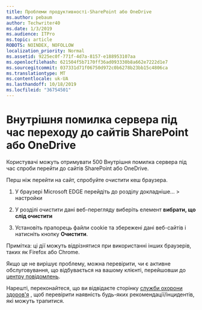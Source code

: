 ```yaml
---
title: Проблеми продуктивності-SharePoint або OneDrive
ms.author: pebaum
author: Techwriter40
ms.date: 1/3/2019
ms.audience: ITPro
ms.topic: article
ROBOTS: NOINDEX, NOFOLLOW
localization_priority: Normal
ms.assetid: 9225ec0f-771f-4d7a-8157-e188953107aa
ms.openlocfilehash: 621504f5b7170ff36ad093330b8a662e7222d1e7
ms.sourcegitcommit: 037331d71f06750d972c0b6278b23bb15c4806ca
ms.translationtype: MT
ms.contentlocale: uk-UA
ms.lasthandoff: 10/18/2019
ms.locfileid: "36754501"
---
```

# <a name="internal-server-error-when-navigating-to-sharepoint-or-onedrive-sites"></a>Внутрішня помилка сервера під час переходу до сайтів SharePoint або OneDrive

Користувачі можуть отримувати 500 Внутрішня помилка сервера під час спроби перейти до сайтів SharePoint або OneDrive. 

Перш ніж перейти на сайт, спробуйте очистити кеш браузера.


1. У браузері Microsoft EDGE перейдіть до розділу докладніше... > настройки

2. У розділі очистити дані веб-перегляду виберіть елемент **вибрати, що слід очистити**

3. Установіть прапорець файли cookie та збережені дані веб-сайтів і натисніть кнопку **Очистити**.

Примітка: ці дії можуть відрізнятися при використанні інших браузерів, таких як Firefox або Chrome.

Якщо це не вирішує проблему, можна перевірити, чи є активне обслуговування, що відбувається на вашому клієнті, перейшовши до [центру повідомлень](https://portal.office.com/adminportal/home#/MessageCenter).

Нарешті, переконайтеся, що ви відвідаєте сторінку [служби охорони здоров'я](https://portal.office.com/adminportal/home#/servicehealth) , щоб перевірити наявність будь-яких рекомендації/інцидентів, які можуть трапитися.

